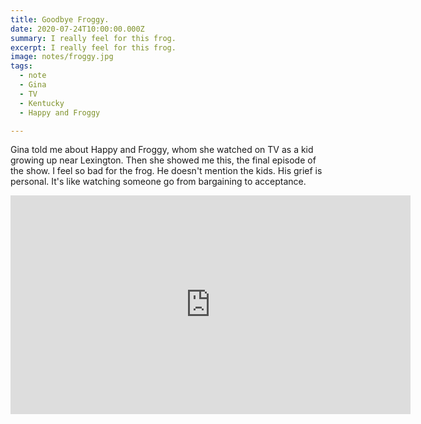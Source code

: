 ```yaml
---
title: Goodbye Froggy.
date: 2020-07-24T10:00:00.000Z
summary: I really feel for this frog.
excerpt: I really feel for this frog.
image: notes/froggy.jpg
tags:
  - note 
  - Gina
  - TV
  - Kentucky
  - Happy and Froggy

---
```


Gina told me about Happy and Froggy, whom she watched on TV as a kid growing up near Lexington. Then she showed me this, the final episode of the show. I feel so bad for the frog. He doesn't mention the kids. His grief is personal. It's like watching someone go from bargaining to acceptance.

<iframe width="640" height="350" src="https://www.youtube.com/embed/HSKnpS9maDY?start=178" frameborder="0" allow="accelerometer; autoplay; encrypted-media; gyroscope; picture-in-picture" allowfullscreen></iframe>